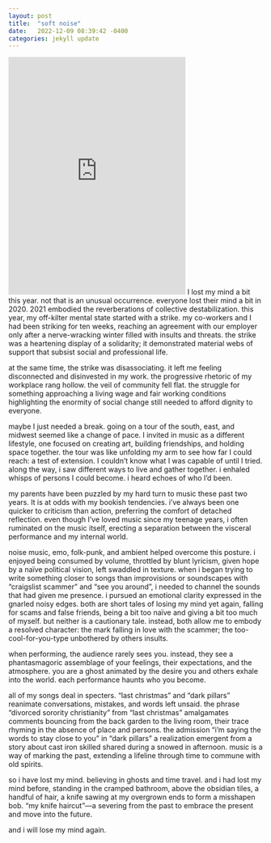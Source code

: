 ```yaml
---
layout: post
title:  "soft noise"
date:   2022-12-09 08:39:42 -0400
categories: jekyll update
---
```

<iframe style="border: 0; width: 350px; height: 470px;" src="https://bandcamp.com/EmbeddedPlayer/album=4151140402/size=large/bgcol=ffffff/linkcol=0687f5/tracklist=false/transparent=true/" seamless><a href="https://certainlives.bandcamp.com/album/soft-noise">soft noise by certain lives</a></iframe>
I lost my mind a bit this year. not that is an unusual occurrence. everyone lost their mind a bit in 2020. 2021 embodied the reverberations of collective destabilization. this year, my off-kilter mental state started with a strike. my co-workers and I had been striking for ten weeks, reaching an agreement with our employer only after a nerve-wracking winter filled with insults and threats. the strike was a heartening display of a solidarity; it demonstrated material webs of support that subsist social and professional life. 

at the same time, the strike was disassociating. it left me feeling disconnected and disinvested in my work. the progressive rhetoric of my workplace rang hollow. the veil of community fell flat. the struggle for something approaching a living wage and fair working conditions highlighting the enormity of social change still needed to afford dignity to everyone. 

maybe I just needed a break. going on a tour of the south, east, and midwest seemed like a change of pace. I invited in music as a different lifestyle, one focused on creating art, building friendships, and holding space together. the tour was like unfolding my arm to see how far I could reach: a test of extension. I couldn’t know what I was capable of until I tried. along the way, i saw different ways to live and gather together. i enhaled whisps of persons I could become. i heard echoes of who I’d been. 

my parents have been puzzled by my hard turn to music these past two years. It is at odds with my bookish tendencies. i’ve always been one quicker to criticism than action, preferring the comfort of detached reflection. even though I’ve loved music since my teenage years, i often ruminated on the music itself, erecting a separation between the visceral performance and my internal world.

noise music, emo, folk-punk, and ambient helped overcome this posture. i enjoyed being consumed by volume, throttled by blunt lyricism, given hope by a naïve political vision, left swaddled in texture. when i began trying to write something closer to songs than improvisions or soundscapes with “craigslist scammer” and “see you around”, i needed to channel the sounds that had given me presence. i pursued an emotional clarity expressed in the gnarled noisy edges. both are short tales of losing my mind yet again, falling for scams and false friends, being a bit too naïve and giving a bit too much of myself. but neither is a cautionary tale. instead, both allow me to embody a resolved character: the mark falling in love with the scammer; the too-cool-for-you-type unbothered by others insults.

when performing, the audience rarely sees you. instead, they see a phantasmagoric assemblage of your feelings, their expectations, and the atmosphere. you are a ghost animated by the desire you and others exhale into the world. each performance haunts who you become. 

all of my songs deal in specters. “last christmas” and “dark pillars” reanimate conversations, mistakes, and words left unsaid. the phrase “divorced sorority christianity” from “last christmas” amalgamates comments bouncing from the back garden to the living room, their trace rhyming in the absence of place and persons. the admission “i’m saying the words to stay close to you” in “dark pillars” a realization emergent from a story about cast iron skilled shared during a snowed in afternoon. music is a way of marking the past, extending a lifeline through time to commune with old spirits.

so i have lost my mind. believing in ghosts and time travel. and i had lost my mind before, standing in the cramped bathroom, above the obsidian tiles, a handful of hair, a knife sawing at my overgrown ends to form a misshapen bob. “my knife haircut”—a severing from the past to embrace the present and move into the future.

and i will lose my mind again.
